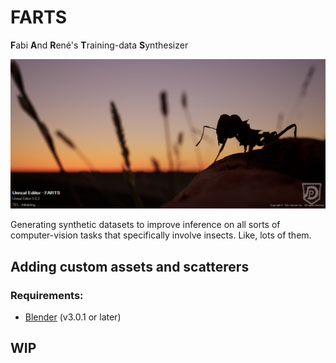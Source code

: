 # FARTS
**F**abi **A**nd **R**ené's **T**raining-data **S**ynthesizer

![](../images/06_launch.png)

Generating synthetic datasets to improve inference on all sorts of computer-vision tasks that specifically involve insects. Like, lots of them.

## Adding custom assets and scatterers

### Requirements:
* [Blender](https://www.blender.org/) (v3.0.1 or later)

## WIP